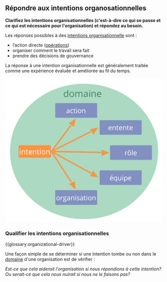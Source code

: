 ## Répondre aux intentions organosationnelles

**Clarifiez les intentions organisationnelles (c'est-à-dire ce qui se passe et ce qui est nécessaire pour l'organisation) et répondez au besoin.**

Les réponses possibles à des [intentions organisationnelle](glossary:organizational-driver) sont :

- l’action directe ([opérations](glossary:operations))
- organiser comment le travail sera fait 
- prendre des décisions de gouvernance

La réponse à une intention organisationnelle est généralement traitée comme une expérience évaluée et améliorée au fil du temps.

![Réponses possibles aux intention organisationnelle](img/driver-domain/driver-response-full.png)

### Qualifier les intentions organisationnelles

{{glossary:organizational-driver}}

Une façon simple de se déterminer si une intention tombe ou non dans le [domaine](glossary:domain) d'une organisation est de vérifier :

*Est-ce que cela aiderait l'organisation si nous répondions à cette intention? Ou serait-ce que cela nous nuirait si nous ne le faisons pas?*